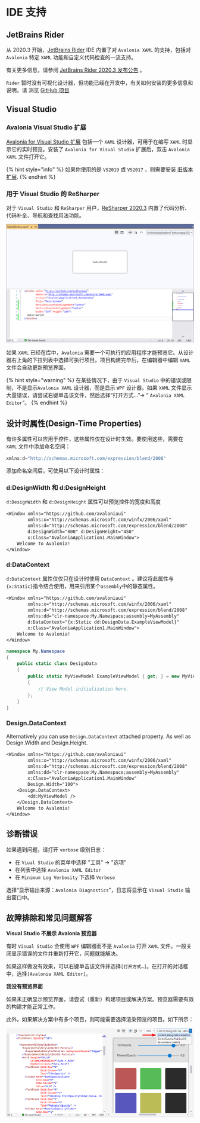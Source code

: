 # IDE 支持

## JetBrains Rider <a id="jetbrains-rider"></a>

从 2020.3 开始，[JetBrains Rider](https://www.jetbrains.com/rider/) IDE 内置了对 `Avalonia XAML` 的支持，包括对 `Avalonia` 特定 `XAML` 功能和自定义代码检查的一流支持。

有关更多信息，请参阅 [JetBrains Rider 2020.3 发布公告](https://www.jetbrains.com/rider/whatsnew/2020-3/#version-2020-3-avalonia-support) 。

`Rider` 暂时没有可视化设计器，但功能已经在开发中，有关如何安装的更多信息和说明，请 浏览 [GitHub 项目](https://github.com/ForNeVeR/AvaloniaRider)

## Visual Studio <a id="visual-studio"></a>

### Avalonia Visual Studio 扩展 <a id="avalonia-visual-studio-extension"></a>

[Avalonia for Visual Studio 扩展](https://marketplace.visualstudio.com/items?itemName=AvaloniaTeam.AvaloniaVS) 包括一个 `XAML` 设计器，可用于在编写 `XAML` 时显示它的实时预览。安装了 `Avalonia for Visual Studio` 扩展后，双击 `Avalonia XAML` 文件打开它。 

{% hint style="info" %}
如果你使用的是 `VS2019` 或 `VS2017` ，则需要安装 [旧版本扩展](https://marketplace.visualstudio.com/items?itemName=AvaloniaTeam.AvaloniaforVisualStudio).
{% endhint %}

### 用于 Visual Studio 的 ReSharper <a id="resharper-for-visual-studio"></a>

对于 `Visual Studio` 和 `ReSharper` 用户，[ReSharper 2020.3](https://www.jetbrains.com/zh-cn/resharper/whatsnew/2020-3/#version-2020-3-avalonia-support) 内置了代码分析、代码补全、导航和查找用法功能。

![](../../../.gitbook/assets/vs-designer.png)

如果 `XAML` 已经在库中，`Avalonia` 需要一个可执行的应用程序才能预览它。从设计器右上角的下拉列表中选择可执行项目。项目构建完毕后，在编辑器中编辑 `XAML` 文件会自动更新预览界面。

{% hint style="warning" %}
在某些情况下，由于 `Visual Studio` 中的错误或限制，不是显示`Avalonia XAML` 设计器，而是显示 `WPF` 设计器。如果 `XAML` 文件显示大量错误，请尝试右键单击该文件，然后选择“打开方式…”→ “ `Avalonia XAML Editor`”。
{% endhint %}

## 设计时属性(Design-Time Properties) <a id="design-time-properties"></a>

有许多属性可以应用于控件，这些属性仅在设计时生效。要使用这些，需要在 `XAML` 文件中添加命名空间：

```csharp
xmlns:d="http://schemas.microsoft.com/expression/blend/2008"
```

添加命名空间后，可使用以下设计时属性：

### d:DesignWidth 和 d:DesignHeight <a id="ddesignwidth-and-ddesignheight"></a>

`d:DesignWidth` 和 `d:DesignHeight` 属性可以预览控件的宽度和高度

```markup
<Window xmlns="https://github.com/avaloniaui"
        xmlns:x="http://schemas.microsoft.com/winfx/2006/xaml"
        xmlns:d="http://schemas.microsoft.com/expression/blend/2008"
        d:DesignWidth="800" d:DesignHeight="450"
        x:Class="AvaloniaApplication1.MainWindow">
    Welcome to Avalonia!
</Window>
```

### d:DataContext <a id="ddatacontext"></a>

`d:DataContext` 属性仅仅只在设计时使用 `DataContext` 。建议将此属性与`{x:Static}`指令结合使用，用来引用某个`assembly`中的静态属性。

```markup
<Window xmlns="https://github.com/avaloniaui"
        xmlns:x="http://schemas.microsoft.com/winfx/2006/xaml"
        xmlns:d="http://schemas.microsoft.com/expression/blend/2008"
        xmlns:dd="clr-namespace:My.Namespace;assembly=MyAssembly"
        d:DataContext="{x:Static dd:DesignData.ExampleViewModel}"
        x:Class="AvaloniaApplication1.MainWindow">
    Welcome to Avalonia!
</Window>
```

```csharp
namespace My.Namespace
{
    public static class DesignData
    {
        public static MyViewModel ExampleViewModel { get; } = new MyViewModel
        {
            // View Model initialization here.
        };
    }
}
```

### Design.DataContext <a id="Design.DataContext"></a>

Alternatively you can use `Design.DataContext` attached property. As well as Design.Width and Design.Height.
```markup
<Window xmlns="https://github.com/avaloniaui"
        xmlns:x="http://schemas.microsoft.com/winfx/2006/xaml"
        xmlns:d="http://schemas.microsoft.com/expression/blend/2008"
        xmlns:dd="clr-namespace:My.Namespace;assembly=MyAssembly"
        x:Class="AvaloniaApplication1.MainWindow"
        Design.Width="100">
    <Design.DataContext>
        <dd:MyViewModel />
    </Design.DataContext>
    Welcome to Avalonia!
</Window>
```

## 诊断错误 <a id="diagnosing-errors"></a>

如果遇到问题，请打开 `verbose` 级别日志：

* 在 `Viual Studio` 的菜单中选择 "工具" → "选项"
* 在列表中选择 `Avalonia XAML Editor`
* 在 `Minimum Log Verbosity` 下选择 `Verbose`

选择“显示输出来源：`Avalonia Diagnostics`”，日志将显示在 `Visual Studio` 输出窗口中。

## 故障排除和常见问题解答

**Visual Studio 不展示 Avalonia 预览器**

有时 `Visual Studio` 会使用 `WPF` 编辑器而不是 `Avalonia` 打开 `XAML` 文件。一般关闭显示错误的文件并重新打开它，问题就能解决。

如果这样做没有效果，可以右键单击该文件并选择`[打开方式…]`。在打开的对话框中，选择`[Avalonia XAML Editor]`。

**我没有预览界面**

如果未正确显示预览界面，请尝试（重新）构建项目或解决方案。预览器需要有效的构建才能正常工作。

此外，如果解决方案中有多个项目，则可能需要选择渲染预览的项目。如下所示：

![展示如何选择渲染预览的项目](../../../.gitbook/assets/VisualStudioPreviewer_SelectProjectForPreview.png)
